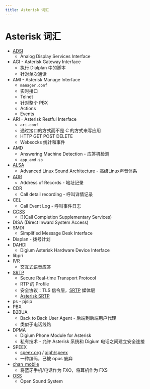 ```yaml
---
title: Asterisk 词汇
---
```


# Asterisk 词汇

* [ADSI](https://www.voip-info.org/adsi/)
  * Analog Display Services Interface
* AGI - Asterisk Gateway Interface
  * 执行 Dialplan 中的脚本
  * 针对单次通话
* AMI - Asterisk Manage Interface
  * `manager.conf`
  * 实时接口
  * Telnet
  * 针对整个 PBX
  * Actions
  * Events
* ARI - Asterisk Restful Interface
  * `ari.conf`
  * 通过接口的方式而不是 C 的方式来写应用
  * HTTP GET POST DELETE
  * Websocks 统计和事件
* AMD
  * Answering Machine Detection - 应答机检测
  * `app_amd.so`
* [ALSA](https://en.wikipedia.org/wiki/Advanced_Linux_Sound_Architecture)
  * Advanced Linux Sound Architecture - 高级Linux声音体系
* [AOR](https://wiki.asterisk.org/wiki/display/~jcolp/AORs%2C+Contacts%2C+Device+State)
  * Address of Records - 地址记录
* CDR
  * Call detail recording - 呼叫详情记录
* CEL
  * Call Event Log - 呼叫事件日志
* [CCSS](https://wiki.asterisk.org/wiki/display/AST/Call+Completion+Supplementary+Services+(CCSS))
  * [](Call Completion Supplementary Services)
* DISA (Direct Inward System Access)
* SMDI
  * Simplified Message Desk Interface
* Diaplan - 拨号计划
* DAHDI
  * Digium Asterisk Hardware Device Interface
* libpri
* IVR
  * 交互式语音应答
* [SRTP](https://en.wikipedia.org/wiki/Secure_Real-time_Transport_Protocol)
  * Secure Real-time Transport Protocol
  * RTP 的 Profile
  * 安全协议：TLS 信令层，[SRTP](https://wiki.asterisk.org/wiki/display/AST/Secure+Calling+Tutorial#SecureCallingTutorial-Part2(SRTP)) 媒体层
  * [Asterisk SRTP](https://www.voip-info.org/asterisk-srtp/)
* ps - pjsip
* PBX
* B2BUA
  * Back to Back User Agent - 后端到后端用户代理
  * 类似于电话线路
* DPMA
  * Digium Phone Module for Asterisk
  * 私有技术 - 允许 Asterisk 系统和 Digium 电话之间建立安全连接
* SPEEX
  * [speex.org](https://www.speex.org/) / [xiph/speex](https://github.com/xiph/speex)
  * 一种编码，已被 opus 废弃
* [chan_mobile](https://wiki.asterisk.org/wiki/display/AST/Mobile+Channel)
  * 将蓝牙手机/电话作为 FXO，将耳机作为 FXS
* [OSS](https://en.wikipedia.org/wiki/Open_Sound_System)
  * Open Sound System
